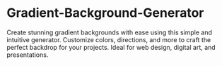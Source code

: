 # Gradient-Background-Generator
Create stunning gradient backgrounds with ease using this simple and intuitive generator. Customize colors, directions, and more to craft the perfect backdrop for your projects. Ideal for web design, digital art, and presentations.
